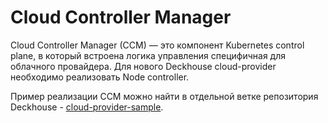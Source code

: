 # Cloud Controller Manager

Cloud Controller Manager (CCM) — это компонент Kubernetes control plane, в который встроена логика управления специфичная для облачного провайдера. Для нового Deckhouse cloud-provider необходимо реализовать Node controller.

Пример реализации CCM можно найти в отдельной ветке репозитория Deckhouse - [cloud-provider-sample](https://github.com/deckhouse/deckhouse/tree/cloud-provider-sample/ee/modules/030-cloud-provider-sample).
